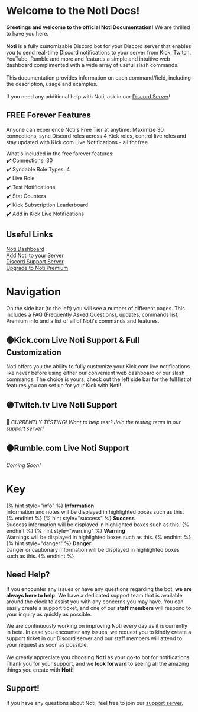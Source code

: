 <figure><img src=".gitbook/assets/favicon.png" alt=""><figcaption></figcaption></figure>

# Welcome to the Noti Docs!

**Greetings and welcome to the official Noti Documentation!** We are thrilled to have you here. \
\
**Noti** is a fully customizable Discord bot for your Discord server that enables you to send real-time Discord notifications to your server from Kick, Twitch, YouTube, Rumble and more and features a simple and intuitive web dashboard complimented with a wide array of useful slash commands. \
\
This documentation provides information on each command/field, including the description, usage and examples. \
\
If you need any additional help with Noti, ask in our [Discord Server](https://discord.com/invite/xq6F6ZkUte)!

## FREE Forever Features

Anyone can experience Noti's Free Tier at anytime: Maximize 30 connections, sync Discord roles across 4 Kick roles, control live roles and stay updated with Kick.com Live Notifications - all for free.

What's included in the free forever features: \
✔️ Connections: 30 \
✔️ Syncable Role Types: 4 \
✔️ Live Role \
✔️ Test Notifications \
✔️ Stat Counters \
✔️ Kick Subscription Leaderboard \
✔️ Add in Kick Live Notifications


## Useful Links

[Noti Dashboard](https://notibot.app) \
[Add Noti to your Server](https://notibot.app/invite) \
[Discord Support Server](https://discord.com/invite/xq6F6ZkUte) \
[Upgrade to Noti Premium](https://notibot.app/premium)

# Navigation

On the side bar (to the left) you will see a number of different pages. This includes a FAQ (Frequently Asked Questions), updates, commands list, Premium info and a list of all of Noti's commands and features.

## 🟢Kick.com Live Noti Support & Full Customization
Noti offers you the ability to fully customize your Kick.com live notifications like never before using either our convenient web dashboard or our slash commands. The choice is yours; check out the left side bar for the full list of features you can set up for your Kick with Noti!

## 🟣Twitch.tv Live Noti Support
🌟 *CURRENTLY TESTING! Want to help test? Join the testing team in our support server!*

## 🟠Rumble.com Live Noti Support
*Coming Soon!*
<!--
## Web Dashboard
**IN PROGRESS** Each page under the side bar Dashboard header will explain each section of the basic settings for the Dashboard.

## Slash Commands
**IN PROGRESS** The slash commands page will give you a full, alphabetical list of available slash commands. This will include a brief description of what the command does and how you can use it. You can click on the command name to be taken to a page which gives a more-detailed breakdown of each command.
-->

# Key

{% hint style="info" %} **Information** \
Information and notes will be displayed in highlighted boxes such as this.
{% endhint %}
{% hint style="success" %} **Success** \
Success information will be displayed in highlighted boxes such as this.
{% endhint %}
{% hint style="warning" %} **Warning** \
Warnings will be displayed in highlighted boxes such as this.
{% endhint %}
{% hint style="danger" %} **Danger** \
Danger or cautionary information will be displayed in highlighted boxes such as this.
{% endhint %}

## Need Help?

If you encounter any issues or have any questions regarding the bot, **we are always here to help.** We have a dedicated support team that is available around the clock to assist you with any concerns you may have. You can easily create a support ticket, and one of our **staff members** will respond to your inquiry as quickly as possible.

We are continuously working on improving Noti every day as it is currently in beta. In case you encounter any issues, we request you to kindly create a support ticket in our Discord server and our staff members will attend to your request as soon as possible.\
\
We greatly appreciate you choosing **Noti** as your go-to bot for notifications. Thank you for your support, and we **look forward** to seeing all the amazing things you create with **Noti!**

## Support!

If you have any questions about Noti, feel free to join our [support server. ](https://discord.com/invite/xq6F6ZkUte)
